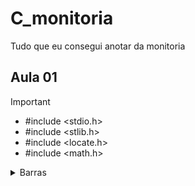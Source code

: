 # C_monitoria

 Tudo que eu consegui anotar da monitoria 

## Aula 01 
 >[!IMPORTANT]
>- #include <stdio.h>
>- #include <stlib.h>
>- #include <locate.h>
>- #include <math.h>

<Details>
<summary>Barras</summary>
 
\n = quebra de linha

\t = paragrafo

\a = alerta

<Details>
<summary>Tipos de variaveis</summary>

>[!IMPORTANT]
>- char = %c;
>- int = %d;
>- long int = %ld;
>- float = %f , %2f;
>- double = %if;


 
